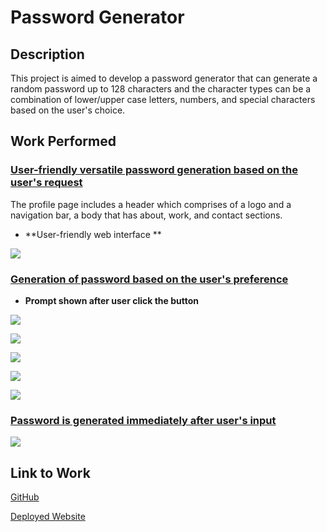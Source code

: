 # Password Generator

## Description

This project is aimed to develop a password generator that can generate a random password up to 128 characters and the character types can be a combination of lower/upper case letters, numbers, and special characters based on the user's choice.

## Work Performed

### <ins>User-friendly versatile password generation based on the user's request</ins>

The profile page includes a header which comprises of a logo and a navigation bar, a body that has about, work, and contact sections. 

* **User-friendly web interface **

![](./Assets/pics/interface.png)



### <ins>Generation of password based on the user's preference </ins>

* **Prompt shown after user click the button**

![](./Assets/pics/length-prompt.png)

![](./Assets/pics/uppercase-prompt.png)

![](./Assets/pics/lowercase-prompt.png)

![](./Assets/pics/number-prompt.png)

![](./Assets/pics/special-character-prompt.png)


### <ins> Password is generated immediately after user's input</ins>

![](./Assets/pics/password-shown.png)

## Link to Work

[GitHub](https://github.com/xzhw39/edward-xu-earth)


[Deployed Website](https://xzhw39.github.io/edward-xu-earth/)

